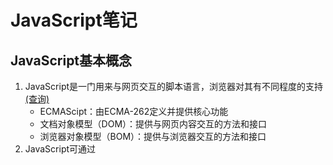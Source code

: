 # JavaScript笔记
## JavaScript基本概念
1. JavaScript是一门用来与网页交互的脚本语言，浏览器对其有不同程度的支持[(查询)](https://caniuse.com/)
    - ECMAScipt：由ECMA-262定义并提供核心功能
    - 文档对象模型（DOM）：提供与网页内容交互的方法和接口
    - 浏览器对象模型（BOM）：提供与浏览器交互的方法和接口
2. JavaScript可通过<script>元素插入到HTML页面中，也可以引入外部js代码
    - 引入外部js代码需要将src熟悉设置为JS文件的URL（可以和网页同一服务器，也可以不同的域）
    - <script>代码会在网页中按顺序被执行，<script>内的代码也会顺序执行（defer和async属性除外）
    - 顺序执行页面会在执行<script>内容时阻塞，一般吧<script>标签放主内容之后</body>标签之前
    - defer属性可把脚本推迟到文档渲染完毕后执行（推迟脚本原则上按照它们被列出的次序执行）
    - async属性表示脚本不需要等待其它脚本，同时不阻塞文档渲染，但不能保证在页面中出现的次序
3. ECMAScript的基本元素和特性（需要示例）
    - 基本数据类型：Undefined、Null、Boolean、Number、String、Symbol
    - !只有Number一种数值数据类型（不区分整数和浮点型）
    - 严格模式中对容易出错的部分施加了限制
    - !ECMAScript提供类C语言的基本操作符和流程控制语句
    - 函数不需要指定返回值，不指定返回值的函数返回undefined
----
## 变量、作用域、内存
### 原始值和引用值
  - 区别：原始值就是六种数据类型的的简单数据，按值访问，保存到栈；引用值是多个值构成的对象（地址值），按引用访问，保存到堆
  - 动态属性：引用值可以随时添加、修改和删除其属性和方法；原始值不能有属性
    ```javascript
    let name1 = "Sancho"
    let name2 = new String("Matt")
    name1.age = 22
    name2.age = 23
    console.log(name1.age)//undefined
    console.log(name2.age)//23
    console.log(typeof name1)//string
    console.log(typeof name2)//object
    ```
  - 复制值：通过变量把原始值赋值到另一个变量时，原始值复制到新变量的位置（互不干扰）；引用值赋值实则是复制指针指向同一个对象（共享）
    ```javascript
    let obj1 = new Object()
    let obj2 = obj1
    obj1.name = "Sancho"
    console.log(obg2.name)//"Sancho"
    ```
  - 传递参数：所有函数的参数都是按值传递，值被复制到局部变量（arguments对象槽位,与变量赋值类似）；原始值不会改变，引用值会被共享
      ```javascript
    //传递原始值
    function addTen(num){
        num += 10
        return num
    }
    let count = 20
    let result = addTen(count)
    console.log(count)//20,没有影响外部变量
    console.log(result)//30
    
    //传递引用值
    function setName(obj){
        obj.name = "Sancho"
    }
    let person = new Object()
    setName(person)
    console.log(person.name)//"Sancho"
    
    //证明函数参数是按值传递
    function setName(obj){
        obj.name = "Sancho"
        obj = new Object()//重写改变指针
        obj.name = "Greg"
    }
    let person = new Object()
    setName(person)
    console.log(person.name)//"Sancho"
    ```
  - typeof操作符适合判断原始类型（String、Number、Boolean、Undefined）；判断null时返回object；
    ```javascript
    let s = "Sancho"
    let u
    let n = null
    let o = new Object()
    console.log(s)//string
    console.log(u)//undefined
    console.log(n)//object
    console.log(o)//object
    ```
  - instanceof操作符判断对象类型（涉及对象原型链）；任何引用值和Object构造函数都会返回true，原始值则会返回false。
    ```javascript
    [1,2,3] instanceof Array//true
    ```
### 执行上下文（作用域）
  - 每个变量或函数都有上下文；变量或函数的上下文决定了它们可以访问哪些数据、行为和生命周期；
  - 代码执行流每进入一个新上下文都会创建一个作用域链，用于搜索变量和函数（沿作用域链前端开始，逐级往后直到找到标识符或没有找到返回undefined）
    ```javascript
    var color = "blue"
    function changeColor(){
        if (color === "blue"){
            color = "red"
        } else{
            color = "blue;"
        }
    }
    changeColor()//"red"

    var color2 = "blue"
    function getColor(){
        let color = "red"
        {
            let color = "green
            return color
        }
    }
    console.log(getColor())//green
    ```
  - 全局上下文只能访问全局上下文中的变量和函数，函数或块的局部上下文不仅可以访问自己作用域内和父级的变量
    ```javascript
    var color = "blue"
    
    function changeColor(){
        //可以访问color、anotherColor,不能访问tempColor
        let anotherColor = "red"
    
        function swapColors(){
            //可以访问color、anotherColor、tempColor
            let tempColor = anotherColor
            anotherColor = color
            color = tempColor
        }
    }
    
    //只能访问color
    changeColor()
    ```
  - 变量的执行上下文用于确定什么时候释放内存
    ```javascript
    //使用var声明变量时，变量会被自动添加到最接近的上下文
    functiion add(num1,num2){
        var sum1 = num1 + num2
        sum2 = num1 + num2//没有使用var定义
    }
    
    add(10,20)
    console.log(sum1)//报错，sum不在全局变量
    console.log(sum2)//30,sum2被添加到全局上下文
    
    //变量提升
    name = "Sancho"
    var name//等价于var name = "Sancho"
    
    //变量在声明前使用返回undefined
    console.log(name)//undefined
    var name = "Sancho"
    
    //函数提升
    function fn2(){
        var name
        name = "Sancho"
    }//等价于function fn1(){var name = "Sancho"}
    ```
  - 执行上下文分全局上下文、函数上下文、块级上下文(由花括号{}界定)
    ```javascript
    //let声明变量的作用域包括if块、while块、function块及其它单独块
    if(ture){
        let a
    }
    console.log(a)//a没有定义
    
    //重复var声明会被忽略，重复let声明会报错
    var a
    var a
    {
        let b
        let b//SyntaxError:标识符b已经声明过了
    }
    
    //const声明常量上下文也由花括号界定
    const a//SyntaxError：常量声明没有初始化
    const b = 1
    const b = 2//报错：给常量赋值
    {
        const c = 3
    }
    console.log(c)//报错，不存在于全局上下文
    
    const o1 = {}
    o1.name = "Sancho"//对象属性赋值不受影响
    const o2 = Object.freeze({})//让整个对象不能修改，不报错，但会静默失败
    o2.name = "Sancho"
    console.log(o3.name)//undefined
    ```
### 垃圾回收
  - 离开作用域的值被自动标记为可回收
  - 主流的垃圾回收算法是标记清理（不用的值标记之后清理内存）
  - 少用的是引用计数策略，记录值被引用多少次，荣一直在循环引用时出现问题
  - 解除变量引用（赋值null）可以消除循环引用，帮助垃圾回收
  - 内存管理：
    - const和let替代var；
    - 隐藏类（V8引擎自动跟踪、优化相同属性的多个实例共享一个构造函数和原型）和不使用删除（delete）操作隐藏类；
    - 使用变量声明前加定义和严格使用闭包防止内存泄露
    - 使用对象池，避免动态分配（引擎会删除大小为100的数组创建更大的数组，可以先定义好需要大小的数组），减少对象更替引起的垃圾回收程序敏感
    ```javascript
    //伪实现对象池
    function addVector(a,b,resultant){
        resultant.x = a.x + b.x
        resultant.y = a.y + b.y
        return resultant
    }
    
    let v1 = vectorPool.allocate()//假设vectorPool是已有的对象池
    let v2 = vectorPool.allocate()
    let v3 = vectorPool.allocate()
    v1.x = 10
    v1.y = 5
    v2.x = -3
    v2.y = -6
    
    addVector(v1,v2,v3)
    console.log([v3.x,v3.y])//[7,-1]
    
    vectorPool.free(v1)
    vectorPool.free(v2)
    vectorPool.free(v3)
    
    //如果对象有属性引用了其它对象，则这里也需要把属性设置为null
    v1 = null
    v2 = null
    v3 = null
    ```
----
## 基本引用类型
### 内置基本对象
  - 内置的引用类型可创建特定类型对象，与其他面向对象编程语言类似但实现不同
    ```javascript
    //创建对象
    let now = new Date()
    ```
  - Date类型提供日期和时间的信息（包括日期、时间相关计算）
    ```javascript
    //字符串转日期时间型
    let someDate = new Date(Date.parse("May 23, 2019"))
    let someDate = new Date(May 23, 2019")//等价于上面代码，自动调用parse方法
    
    //UTC方法返回毫秒数
    let y2k = new Date(Date.UTC(2000,0))//默认1月1日
    let allFives = new Date(Date.UTC(2000,1,2,3,4,5))//Wed Feb 02 2000 11:04:05 GMT+0800 (中国标准时间);月数以零开始，采用24小时制以零开始,中国时区+8小时
    let allFives = new Date(2000,1,2,3,4,5)//隐式调用
    
    //返回执行时间和毫秒速
    let start = Date.now()
    ｛
        //doSometing()
    ｝
    let stop = Date.now()
    result = stop - start
    
    ```
  - RegExp类型是正则表达式接口，提供基础和部分高级正则表达式功能
    ```javascript
    //创建正则表达式
    let pattern = /表达式/匹配模式 //匹配模式有:g全局，i忽略大小写，m多行模式，y粘附模式，u启用Unicode匹配，s匹配任何字符
    let parrern = /Sancho/i 
    let pattern = new RegExp("Sancho","i") //构建函数方式创建
    
    //搜寻文本，返回数组
    let text = "mom and dad and baby"
    let pattern = /baby/g
    let matches = pattern.exec(text) //['baby', index: 16, input: 'mom and dad and baby', groups: undefined]
    
    ```
### 原始值包装类型
  - JS中函数是Function类型的实例（函数也是对象，所以函数有方法）
  - 原始值有包装类存在，原始值可以被当成对象使用（Boolean、Number、String）
  - 每种包装类型都映射到同名原始类型
  - 以读模式访问原始值时，后台会实例化一个原始值包装类型的对象，借助这个对象可以操作相应数据
  - 涉及原始值的语句执行完毕后，包装对象就会被销毁
    ```javascript
    //以读模式访问，调用实例上的特定方法
    let s1 = "Sancho"
    let s2 = s1.substring(2)
    //上面代码实则执行如下代码
    let s1 = new String("Sancho")
    let s2 = s1.substring(2)
    s1 = null
    
    //不能给原始值添加属性和方法
    let s1 = "Sancho"
    s1.color = "red"
    console.log(s1.color)//undefined
    ```
### 单例内置对象
  - 代码执行时全局上下文有Global和Math对象，Global一般无法直接访问（实现为window），所有全局变量和函数都是Global对象的属性；Math对象包含辅助完成复杂计算的属性和方法
    ```javascript
    //URL编码、解码方法
    let uri = "http://www.wrox.com/illegal value.js#start"
    console.log(encodeURI(uri)) //http://www.wrox.com/illegal%20value.js#start
    console.log(encodeURIComponent(uri)) //http%3A%2F%2Fwww.wrox.com%2Fillegal%20value.js%23start
    let uri2 = "http%3A%2F%2Fwww.wrox.com%2Fillegal%20value.js%23start"
    console.log(decodeURI(uri2)) //http%3A%2F%2Fwww.wrox.com%2Fillegal value.js%23start
    console.log(decodeURIComponent(uri2)) //http://www.wrox.com/illegal value.js#start
    
    //执行字符串
    eval("console.log('hello world')") //通过eval执行字符串内的代码
    
    //window对象
    var color = "red"
    console.log(window.color)//"red"
    
    //Math对象
    let array = [1,2,3,4,5]
    console.log(Math.max(...array)) //5
    console.log(Math.min(...array)) //1
    
    ```
----
## 集合引用类型（与上重合）
### 自定义引用对象
  - Object类型是基础类型，所有引用类型都继承了它的基本行为
    ```javascript
    //构造函数创建
    let person = new Object()
    person.name = "Sancho"
    person.age = 23
    
    //字面量创建(推荐)
    let person = {
        "name":"Sancho",
        "age":23,
        5,true //属性名可以是字符串或数值，最后一个属性后不能加逗号
    }
    
    //调用属性
    console.log(person.name) //"Sancho"
    console.log(person["name"]) //"Sancho"
    let propertyName = "Name"
    console.log(person[propertyName]) //"Sancho",以变量方式调用
    ```
### 数组、定型数组
  - Array类型表示一组有序的值，并提供操作和转换值的能力
    ```javascript
    //创建数组
    let colors1 = new Array()
    let colors2 = new Array(20) //创建length为20的数组
    let colors3 = new Array("red","blue","green") //传入数据
    let colors4 = [] //字面量表示法
    let colors5 = [1,2,]
    
    //拆分数据
    console.log(Array.from("Sancho")) //拆分元素；(6字符['S', 'a', 'n', 'c', 'h', 'o']
    
    //迭代
    const iter = {
        *[Symbol.iterator](){
            yield 1
            yield 2
            yield 3
            yield 4
        }
    }
    console.log(Array.from(iter)) //(4) [1, 2, 3, 4]
    
    //合并数据
    console.log(Array.of(1,2,3,4)) //(4) [1, 2, 3, 4]
    
    //数组索引
    let colors = new Array("red","blue","green")
    console.log(colors[0]) //"red"
    console.log(colors.length) //3
    colors.length = 2 //修改长度
    console.log(colors[2]) //undefined
    colors.length = 4 //实则可任意修改，未填充为undefined
    console.log(colors[3]) //undefined
    colors[colors.length] = "black" //添加操作
    colors[-1] = "yellow" //倒叙索引
    
    //[!迭代器方法、复制和填充方法、转换方法、栈方法、队列方法、排序方法、操作方法、搜索和位置方法、迭代方法、归并方法]
    ```
  - 定型数组包含一套不同的引用类型，用于管理数值在内存中的类型
    ```javascript
    //预分配内存
    const buf = new ArrayBuffer(16) //内存中分配16字节，不可修改
    console.log(buf.byteLength) //16
    const buf2 = buf.slice(4,8) //截取复制
    console.log(buf2.byteLength) //8
    
    //DateView创建
    const buf = new ArrayBuffer(16)
    const fullDataView = new DataView(buf)
    console.log(fullDataview.byteOffset) //0
    console.log(fullDataview.byteLength) //16
    console.log(fullDataview.buffer === buf) //ture
    
    //DataView构造函数接收一个可选的字节偏移量和字节长度
    //  byteOffset=0 表示视图从缓冲起点开始
    //  byteLength=8 限制视图为前8个字节,不指定默认为剩余缓冲
    const firstHalfDataView = new DataView(buf, 0, 8)
    console.log(firstDataview.byteOffset) //0
    console.log(firstDataview.byteLength) //8
    console.log(firstDataview.buffer === buf) //ture
    
    //DataView读写
    const buf = new ArrayBuffer(2)
    const view = new DataView(buf)
    console.log(view.getInt(0)) //0；检查第一个字符
    console.log(view.getInt16(0)) //0；检查整个缓冲
    view.setUint8(0,255) //255的二进制表示是8个1，即将整个缓冲都设置为1
    
    //[!字节序、边界情形、定型数组（方法、合并、复制和修改定型数组、下溢和上溢）]
    ```
### Map、WeakMap、set、WeakSet
  - Map、WeakMap、Set、WeakSet是ECMAScript新增的引用类型，为组织应用程序数据和简化内存管理提供了新能力
    ```javascript
    //创建映射
    const m = new Map()
    //嵌套数组初始化映射
    const m1 = new Map([
        ["key1","val1"],
        ["key2","val2"],
        ["key3","val3"]
    ])
    
    //添加映射
    m.set("firstName","Sancho")
    console.log(m.has("firstName")) //true
    console.log(m.get("firstName")) //Sancho
    console.log(m.size) //1
    
    //清除映射
    m.clear()
    
    //迭代器
    const m1 = new Map([
        ["key1","val1"],
        ["key2","val2"],
        ["key3","val3"]
    ])
    console.log(m1.entries === m1[Symbol.iterator]) //true
    for (let pair of m1.entries()){console.log(pair)}
    //(2) ['key1', 'val1']
    //(2) ['key2', 'val2']
    //(2) ['key3', 'val3']
    
    //分别返回键值
    for (let key of m1.keys()){console.log(key)} //返回所有键
    for (let key of m1.values()){console.log(key)} //返回所有值
    
    //Object和Map：Map内存占用更少；Map插入性能稍快；Object查找速度更快；Map更适合大量删除操作；
    [!WeakMap、Set、WeakSet]
    ```
----
## 迭代器、生成器
### 迭代
  - 迭代器是一个可以由任意对象实现的接口，支持连续获取对象产出的每一个值。任何实现Iterable接口的对象都有一个Symol.iterator属性，这个属性引用默认迭代器。默认迭代器就像迭代器工厂，也就是一个函数，调用之后会产生一个实现Iterator接口的对象
    ```javascript
    //计数迭代数组（遍历）
    let collection = ["foo","bar","baz"]
    for (let i=0; i<collection.length; ++i){
        console.log(collection[index])
    }
    //方法迭代数组
    collecttion.forEach((item) => console.log(item))
    ```
### 迭代器模式
  - 迭代器需要连续调用next()方法才能连续取得值（for-of循环也可以），这个方法返回一个IteratorObject。这个对象包含一个done属性和一个value属性。
    - done属性是一个布尔值，表示是否还有更多值访问
    - value属性包含迭代器返回的当前值
  ```javascript
  //检查类型是否实现迭代器工厂函数
  let arr = ['a','b','c']
  console.log(arr[Symbol.iterator]) //ƒ values() { [native code] }
  //调用迭代器工厂函数生成迭代器
  let iter = arr[Symbol.iterator]()
  console.log(iter) //Array Iterator {}
  //执行迭代器
  console.log(iter.next()) //{value: 'a', done: false}
  console.log(iter.next()) //{value: 'b', done: false}
  console.log(iter.next()) //{value: 'c', done: false}
  console.log(iter.next()) //{value: undefined, done: true}
  ```
### 生成器
  - 生成器是一种特殊的函数，调用之后会返回一个生成器对象。生成器对象实现了Iterable接口，因此可用在任何消费可迭代对象的地方。生成器支持yield关键字，能够暂停执行生成器函数，还可通过next()方法接收输入和产生输出，加上星号之后可以将跟在它后面的可迭代对象序列化一连串值
    ```javascript
    //生成器函数声明
    function* generatorFnA(){}
    //生成器函数表达式
    let generatorFnB = function*(){}
    
    //开始或恢复执行
    let generatorFn = function*(){return 'foo'}
    const g = generatorFn()
    console.log(g) //generatorFnA {<suspended>}
    console.log(g.next()) //{value: 'foo', done: true}
    console.log(g === g[Symbol.iterator]()) //ture
    
    //中断执行
    let generatorObj = function*(){
        yield 'foo'
        yield 'bar'
        return 'baz'
    }
    const g = generatorObj()
    console.log(g.next()) //{value: 'foo', done: false}
    console.log(g.next()) //{value: 'bar', done: false}
    console.log(g.next()) //{value: 'baz', done: true}
    console.log(g.next()) //{value: undefined, done: true}
    
    //断言增强（一次产出一个值）
    function* generatorFn(){yield* [1,2,3]}
    let g = generatorFn()
    for (const x of g){console.log(x)}
    //1
    //2
    //3
    
    //生成器可以用return()停止或throw()方法暂停（抛出错误方式）
    ```
----
## 对象、类、面向对象编程
### 自定义对象
    ```javascript
    //创建对象
    let person = new Object()
    person.name = "Sancho"
    //字面量创建
    let person = {
        name: "Sancho"
    }
    
    //对象属性
    //  [[Configurable]]:是否可被delete删除并重新定义
    //  [[Enumerable]]:是否可被for-in循环返回
    //  [[writable]]:是否可被修改
    //  [[value]]:包含的属性值
    //  [[Get]]:读取时返回的获取函数
    //  [[Set]]:写入时返回的设置函数
    
    //修改属性
    let person = {}
    Object.defineProperty(person,"name",{writable: false,value: "Sancho"})
    console.log(person.name) //Sancho
    person.name = "Greg"
    console.log(person.name) //Sancho
    //修改多个属性用Object.defineProperties(person,{})方法
    //读取属性使用Object.getOwnPropertyDescriptor(person,"name")方法
    //返回全部属性使用Object.getOwnPropertyDescriptors(person)方法
    
    ```
  - 工厂模式：简单函数，可创建对象，为其添加属性和方法，返回这个对象(不能标识对象类型)
    ```javascript
    function createPerson(name){
        let o = new Object()
        o.name = name
        o.sayNmae = function(){console.log(this.name)}
    }
    let p1 = createPerson("Sancho")
    let p2 = createPerson("Greg")
    ```
  - 构造函数模式：可自定义引用类型；缺点是成员无法重用（包括函数）
    ```javascript
    function Person(name){
        this.name = name
        this.sayNmae = function(){console.log(this.name)
    }
    let p1 = new Person("Sancho")
    let p2 = new Person("Greg")
    p1.sayName() //"Sancho"
    p2.sayname() //"Greg"
    //如上构造函数会创建对象时把方法创造一遍增加消耗
    
    //方法外置
    function Person(name){
        this.name = name
        this.sayNmae = sayName //只包含函数的指针
    }
    function sayName(){console.log(this.name)}
    
    let p1 = new Person("Sancho")
    let p2 = new Person("Greg")
    p1.sayName() //"Sancho"
    p2.sayname() //"Greg"
    //此方法污染了全局作用域命名空间
    ```
  - 原型模式：成员可以共享；缺点是默认实例取得相同属性值（特别是引用型的属性值）和不能给构造函数传参
    ```javascript
    //给原型赋值
    let Person = function(){}
    Person.prototype.name = "Sancho"
    Person.prototype.sayname = function(){console.log(this.name)}
    let p1 =new Person()
    p1.sayName() //"Sancho"
    let p2 =new Person()
    p2.sayName() //"Sancho"
    ```
  - 盗用构造函数模式（经典继承）：属性可以私有，可以传参；只能通过构造函数模式定义（子类不能访问父类原型上的方法），不能重用方法
    ```javascript
    //可通过call()或apply()方法实现继承
    function SuperType(name){
        this.name = name
        this.colors = ["red","blue","green"]
    }
    function SuberType(){
        //继承SuperType
        SuperType.call(this,"Sancho")
        this.age = 23
    }
    let instance1 = new SubType()
    console.log(instance1.name) //"Sancho"
    console.log(instance1.age) //23
    instance1.colors.push("black")
    console.log(instance1.colors) //"red,blue,green,black"
    let instance2 = new SubType()
    console.log(instance2.colors) //"red,blue,green"
    ```
  - 组合继承模式（推荐）：通过原型链继承共享的属性和方法，通过盗用构造函数继承实例属性;可以重用，可以属性私有
    ```javascript
    function SuperType(name){
        this.name = name
        this.colors = ["red","blue","green"]
    }
    SuperType.prototype.sayName = function(){
        console.log(this.name)
    }
    function Subtype(name,age){
        SuperType.call(this,name)
        this.age = age
    }
    SubType.prototype.sayAge = function(){
        console.log(this.age)
    }
    let instance1 = new SubType("Sancho",23)
    instance1.colors.push("black")
    console.log(instance1.colors) //"red,blue,green,black"
    instance1.sayName() //"Sancho"
    instance1.sayAge() //29
    
    let instance2 = new SubType("Greg",27)
    console.log(instance2.colors) //"red,blue,green"
    instance2.sayName() //"Greg"
    instance2.sayAge() //27
    ```
  - 组合构造函数和原型模式：通过构造函数定义实例属性，通过原型定义共享的属性和方法
  - 原型式继承模式：无须明确定义构造函数而实现继承，本质上是对给定对象执行浅复制（操作的结果可以在之后再次增强）
  - 寄生式模式：基于一个对象创建一个新对象，然后再增强这个新对象，然后返回新对象；
  - 寄生组合继承模式（最有效）：用于避免重复调用父类构造函数导致的浪费
    ```javascript
    function SuperType(name){
        this.name = name
        this.colors = ["red","blue","green"]
    }
    SuperType.prototype.sayName = function(){console.log(this.name)}
    function SubType(name,age){
        SuperType.call(this,name)
        this.age = age
    }
    SubType.prototype = new SuperType()
    SubType.prototype.constructor = SubType
    SubType.prototype.sayAge = function(){console.log(this.age)}
    ```
### 对象创建过程（原型链）、继承
 - JS的继承主要通过原型链实现，原型链涉及吧构造函数的原型赋值为另一个类型的实例（子类可访问父类所有属性和方法）；所有继承的属性和方法都会在对象实例间共享（实例不能私有）
    ```javascript
    //原型链结构
    function Person(){} //声明之后关联原型对象
    console.log(Person.prototype)
    //constructor: ƒ Person() 指回与之关联的构造函数
    //[[Prototype]]: Object 即__proto__,指向原型对象
    
    console.log(Person.prototype.__proto__ === Object.prototype) //true
    console.log(Person.prototype.__proto__.constructor === Object) //true
    console.log(Person.prototype.__proto__.__proto__ === null) //true;Object的原型是null
    
    //实例的隐式原型对象等于其构造函数的显式原型对象
    let p1 = new Person()
    console.log(p1.__proto__ === Person.prototype) //ture
    console.log(p1.__proto__.constructor === Person) //ture
    let p2 = new Person()
    console.log(p1.__proto__ === p2.__proto__) //ture,共享同一个原型对象
    
    //检查实例的原型链是否包含指定构造函数的原型
    console.log(p1 instanceof Person) //true
    console.log(p1 instanceof Object) //true
    console.log(Person.prototype instanceof Object) //true
    
    //检查实例的原型是否是构造函数的原型
    console.log(Person.prototype.isPrototypeOf(p1)) //true
    
    //返回实例的原型
    console.log(Object.getPrototypeOf(p1) == Person.prototype) //true

    //改变实例的原型（不推荐）
    let num = {age:23}
    let person = {name:"Sancho"}
    Object.setPrototypeOf(person,num)
    console.log(person.name) //"Sancho"
    console.log(person.age) //23
    console.log(Object.getPrototypeOf(person) === num) //true
    
    
    //遮蔽原型
    function Person(){}
    Person.prototype.name = "Sancho"
    let p1 = new Person()
    let p2 = new Person()
    p1.name = "Greg"
    console.log(p1.name) //"Greg"
    console.log(p1.hasOwnProperty("name")) //ture;来自实例
    console.log(p2.name) //"Sancho"
    console.log(p2.hasOwnProperty("name")) //false;来自原型
    delete p1.name //继续搜索原型
    console.log("name" in p1) //ture;检查实例或原型链上是否存在属性
    console.log(p1.name) //"Sancho"
    console.log(p1.hasOwnProperty("name")) //false;来自原型
    
    //枚举对象的属性
    function Person(){}
    Person.prototype.name = "Sancho"
    Person.prototype.age = 23
    let keys = Object.keys(Person.protoype) //
    console.log(keys) //"name,age"
    //Object.getOwnPropertyNames()枚举所有属性
    //Object.getOwnPropertySymbols()枚举键值对
    //Object.assign()枚举属性的值
    
    //对象迭代
    const o ={
        name: "Sancho",
        age: 23
    }
    console.log(Object.values(o)) //["Sancho",23]
    console.log(Object.entries((o))) //[["name","Sancho"],["age",23]]
    
    //恢复constructor属性
    //在定义prototype属性时为了减少代码可以使用对象字面量方式重写原型
    //但是constructor属性会指向Object
    //恢复办法如下
    function Person(){}
    Person.prototype = {name:"Sancho",age:23}
    Object.defineProperty(Person.prototype,"constructor",{enumerable:false,value:Person})
    
    //原型对象的方法可修改，但不建议
    ```
### 类
  - ES6新增类基于语法糖，方便定义向后兼容的类，可以继承内置类型和自定义类型；能有效使用对象实例、对象原型和对象类
    ```javascript
    //类定义
    calss Person {}
    //类表达式
    const Animal = class {}
    
    //类构造函数
    class Person {
        constructor(){
            console.log("Person ctor")
        }
    }
    let p = new Person() //Person ctor;必须使用new关键字实例化
    console.log(p) //Person {}；默认返回this对象
    console.log(typeof Person) //function
    ```
## 代理、反射
### 代理
  - 代理可以定义包含捕获器的处理程序对象，可以蓝爵大部分基本操作和方法，以修改基本操作的行为（遵从捕获器不变式）
### 代码捕获器与反射方法
  - 反射API封装了与捕获器拦截操作相对应的方法
### 代理模式
  - 代理可以创建出各种编码模式（如跟踪属性访问、隐藏属性、阻止修改或删除属性、函数参数验证、构造函数参数验证、数据绑定、可观察对象等）
----
## 函数
### 函数表达式、函数声明、箭头函数
  - 函数声明需要函数名称，函数表达式不需要，没有名称叫匿名函数
  - 箭头函数语法
### 默认参数及扩展操作符
  - arguments对象及ES6新增扩展操作符可以实现函数定义和调用的完全动态化
  - 函数内部暴露的对象和引用
  - 尾调用函数优化栈空间
### 使用函数实现递归
  - 闭包在函数返回之后，其作用域会一直保存在内存中，直到闭包被销毁
  - 立即调用函数在执行后不留下对函数的引用；立即调用函数表达式如果不在包含作用域中将返回值赋给一个变量，则其包含的所有变量都会被销毁
### 使用闭包实现私有变量
  - 可使用闭包实现公共方法，访问位于作用于中定义变量
  - 可以访问私有变量的公共方法（特权方法），特权方法可以使用构造函数或原型模式通过自定义类型中实现，也可以使用模块模式或者模块增强模式在单例对象上实现
## 期约、异步
### 异步
  - async/await
### 期约
  - 期约的主要功能是为异步代码提供清晰的抽象，可以用期约表示异步代码执行的代码块，也可以用期约表示异步计算的值；异步代码串行，可塑性强，可序列化、连锁使用、复合、拓展和重组
### 异步函数
  - 异步函数是将期约应用于JS函数的结果；异步函数可以暂停执行而不阻塞主线程；可方便编写基于期约的代码和组织串行或平行执行的异步代码
